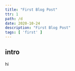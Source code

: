 ```yaml
---
title: "First Blog Post"
ttr: 1
path: /d
date: 2020-10-24
description: "First Blog Post"
tags: [ 'first' ]
---
```


## intro

hi
